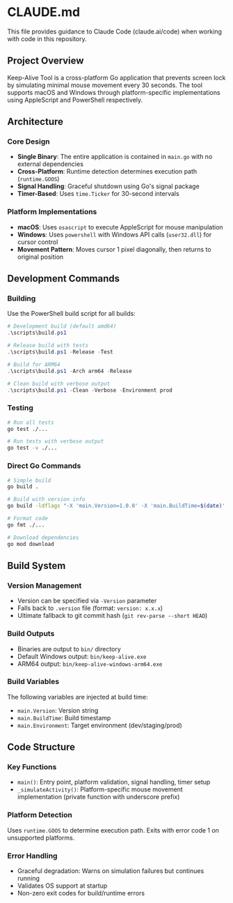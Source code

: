# CLAUDE.md

This file provides guidance to Claude Code (claude.ai/code) when working with code in this repository.

## Project Overview

Keep-Alive Tool is a cross-platform Go application that prevents screen lock by simulating minimal mouse movement every 30 seconds. The tool supports macOS and Windows through platform-specific implementations using AppleScript and PowerShell respectively.

## Architecture

### Core Design
- **Single Binary**: The entire application is contained in `main.go` with no external dependencies
- **Cross-Platform**: Runtime detection determines execution path (`runtime.GOOS`)
- **Signal Handling**: Graceful shutdown using Go's signal package
- **Timer-Based**: Uses `time.Ticker` for 30-second intervals

### Platform Implementations
- **macOS**: Uses `osascript` to execute AppleScript for mouse manipulation
- **Windows**: Uses `powershell` with Windows API calls (`user32.dll`) for cursor control
- **Movement Pattern**: Moves cursor 1 pixel diagonally, then returns to original position

## Development Commands

### Building
Use the PowerShell build script for all builds:

```powershell
# Development build (default amd64)
.\scripts\build.ps1

# Release build with tests
.\scripts\build.ps1 -Release -Test

# Build for ARM64
.\scripts\build.ps1 -Arch arm64 -Release

# Clean build with verbose output
.\scripts\build.ps1 -Clean -Verbose -Environment prod
```

### Testing
```bash
# Run all tests
go test ./...

# Run tests with verbose output
go test -v ./...
```

### Direct Go Commands
```bash
# Simple build
go build .

# Build with version info
go build -ldflags "-X 'main.Version=1.0.0' -X 'main.BuildTime=$(date)' -X 'main.Environment=dev'" .

# Format code
go fmt ./...

# Download dependencies
go mod download
```

## Build System

### Version Management
- Version can be specified via `-Version` parameter
- Falls back to `.version` file (format: `version: x.x.x`)
- Ultimate fallback to git commit hash (`git rev-parse --short HEAD`)

### Build Outputs
- Binaries are output to `bin/` directory
- Default Windows output: `bin/keep-alive.exe`
- ARM64 output: `bin/keep-alive-windows-arm64.exe`

### Build Variables
The following variables are injected at build time:
- `main.Version`: Version string
- `main.BuildTime`: Build timestamp
- `main.Environment`: Target environment (dev/staging/prod)

## Code Structure

### Key Functions
- `main()`: Entry point, platform validation, signal handling, timer setup
- `_simulateActivity()`: Platform-specific mouse movement implementation (private function with underscore prefix)

### Platform Detection
Uses `runtime.GOOS` to determine execution path. Exits with error code 1 on unsupported platforms.

### Error Handling
- Graceful degradation: Warns on simulation failures but continues running
- Validates OS support at startup
- Non-zero exit codes for build/runtime errors